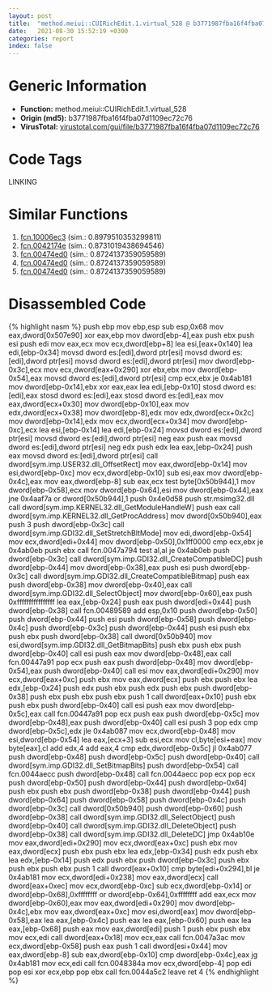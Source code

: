 ```yaml
---
layout: post
title:  "method.meiui꞉꞉CUIRichEdit.1.virtual_528 @ b3771987fba16f4fba07d1109ec72c76"
date:   2021-08-30 15:52:19 +0300
categories: report
index: false
---
```


# Generic Information
- **Function:** method.meiui꞉꞉CUIRichEdit.1.virtual\_528
- **Origin (md5):** b3771987fba16f4fba07d1109ec72c76
- **VirusTotal:** [virustotal.com/gui/file/b3771987fba16f4fba07d1109ec72c76][virustotal_ref]

# Code Tags
<span class="tag" id="LINKING">LINKING</span>


# Similar Functions

1. [fcn.10006ec3][similar_1_ref] (sim.: 0.8979510353299811)
2. [fcn.0042174e][similar_2_ref] (sim.: 0.8731019438694546)
3. [fcn.00474ed0][similar_3_ref] (sim.: 0.8724137359059589)
4. [fcn.00474ed0][similar_4_ref] (sim.: 0.8724137359059589)
5. [fcn.00474ed0][similar_5_ref] (sim.: 0.8724137359059589)


# Disassembled Code

{% highlight nasm %}
push ebp
mov ebp,esp
sub esp,0x68
mov eax,dword[0x507e90]
xor eax,ebp
mov dword[ebp-4],eax
push ebx
push esi
push edi
mov eax,ecx
mov ecx,dword[ebp+8]
lea esi,[eax+0x140]
lea edi,[ebp-0x34]
movsd dword es:[edi],dword ptr[esi]
movsd dword es:[edi],dword ptr[esi]
movsd dword es:[edi],dword ptr[esi]
mov dword[ebp-0x3c],ecx
mov ecx,dword[eax+0x290]
xor ebx,ebx
mov dword[ebp-0x54],eax
movsd dword es:[edi],dword ptr[esi]
cmp ecx,ebx
je 0x4ab181
mov dword[ebp-0x14],ebx
xor eax,eax
lea edi,[ebp-0x10]
stosd dword es:[edi],eax
stosd dword es:[edi],eax
stosd dword es:[edi],eax
mov eax,dword[ecx+0x30]
mov dword[ebp-0x10],eax
mov edx,dword[ecx+0x38]
mov dword[ebp-8],edx
mov edx,dword[ecx+0x2c]
mov dword[ebp-0x14],edx
mov ecx,dword[ecx+0x34]
mov dword[ebp-0xc],ecx
lea esi,[ebp-0x14]
lea edi,[ebp-0x24]
movsd dword es:[edi],dword ptr[esi]
movsd dword es:[edi],dword ptr[esi]
neg eax
push eax
movsd dword es:[edi],dword ptr[esi]
neg edx
push edx
lea eax,[ebp-0x24]
push eax
movsd dword es:[edi],dword ptr[esi]
call dword[sym.imp.USER32.dll_OffsetRect]
mov eax,dword[ebp-0x14]
mov esi,dword[ebp-0xc]
mov ecx,dword[ebp-0x10]
sub esi,eax
mov dword[ebp-0x4c],eax
mov eax,dword[ebp-8]
sub eax,ecx
test byte[0x50b944],1
mov dword[ebp-0x58],ecx
mov dword[ebp-0x64],esi
mov dword[ebp-0x44],eax
jne 0x4aaf7a
or dword[0x50b944],1
push 0x4e0d58
push str.msimg32.dll
call dword[sym.imp.KERNEL32.dll_GetModuleHandleW]
push eax
call dword[sym.imp.KERNEL32.dll_GetProcAddress]
mov dword[0x50b940],eax
push 3
push dword[ebp-0x3c]
call dword[sym.imp.GDI32.dll_SetStretchBltMode]
mov edi,dword[ebp-0x54]
mov ecx,dword[edi+0x44]
mov dword[ebp-0x50],0x1ff0000
cmp ecx,ebx
je 0x4ab0eb
push ebx
call fcn.0047a794
test al,al
je 0x4ab0eb
push dword[ebp-0x3c]
call dword[sym.imp.GDI32.dll_CreateCompatibleDC]
push dword[ebp-0x44]
mov dword[ebp-0x38],eax
push esi
push dword[ebp-0x3c]
call dword[sym.imp.GDI32.dll_CreateCompatibleBitmap]
push eax
push dword[ebp-0x38]
mov dword[ebp-0x40],eax
call dword[sym.imp.GDI32.dll_SelectObject]
mov dword[ebp-0x60],eax
push 0xffffffffffffffff
lea eax,[ebp-0x24]
push eax
push dword[edi+0x44]
push dword[ebp-0x38]
call fcn.00489589
add esp,0x10
push dword[ebp-0x50]
push dword[ebp-0x44]
push esi
push dword[ebp-0x58]
push dword[ebp-0x4c]
push dword[ebp-0x3c]
push dword[ebp-0x44]
push esi
push ebx
push ebx
push dword[ebp-0x38]
call dword[0x50b940]
mov esi,dword[sym.imp.GDI32.dll_GetBitmapBits]
push ebx
push ebx
push dword[ebp-0x40]
call esi
push eax
mov dword[ebp-0x48],eax
call fcn.00447a91
pop ecx
push eax
push dword[ebp-0x48]
mov dword[ebp-0x54],eax
push dword[ebp-0x40]
call esi
mov eax,dword[edi+0x290]
mov ecx,dword[eax+0xc]
push ebx
mov eax,dword[ecx]
push ebx
push ebx
lea edx,[ebp-0x24]
push edx
push ebx
push edx
push ebx
push dword[ebp-0x38]
push ebx
push ebx
push ebx
push 1
call dword[eax+0x10]
push ebx
push ebx
push dword[ebp-0x40]
call esi
push eax
mov dword[ebp-0x5c],eax
call fcn.00447a91
pop ecx
push eax
push dword[ebp-0x5c]
mov dword[ebp-0x48],eax
push dword[ebp-0x40]
call esi
push 3
pop edx
cmp dword[ebp-0x5c],edx
jle 0x4ab087
mov ecx,dword[ebp-0x48]
mov esi,dword[ebp-0x54]
lea eax,[ecx+3]
sub esi,ecx
mov cl,byte[esi+eax]
mov byte[eax],cl
add edx,4
add eax,4
cmp edx,dword[ebp-0x5c]
jl 0x4ab077
push dword[ebp-0x48]
push dword[ebp-0x5c]
push dword[ebp-0x40]
call dword[sym.imp.GDI32.dll_SetBitmapBits]
push dword[ebp-0x54]
call fcn.0044aecc
push dword[ebp-0x48]
call fcn.0044aecc
pop ecx
pop ecx
push dword[ebp-0x50]
push dword[ebp-0x44]
push dword[ebp-0x64]
push ebx
push ebx
push dword[ebp-0x38]
push dword[ebp-0x44]
push dword[ebp-0x64]
push dword[ebp-0x58]
push dword[ebp-0x4c]
push dword[ebp-0x3c]
call dword[0x50b940]
push dword[ebp-0x60]
push dword[ebp-0x38]
call dword[sym.imp.GDI32.dll_SelectObject]
push dword[ebp-0x40]
call dword[sym.imp.GDI32.dll_DeleteObject]
push dword[ebp-0x38]
call dword[sym.imp.GDI32.dll_DeleteDC]
jmp 0x4ab10e
mov eax,dword[edi+0x290]
mov ecx,dword[eax+0xc]
push ebx
mov eax,dword[ecx]
push ebx
push ebx
lea edx,[ebp-0x34]
push edx
push ebx
lea edx,[ebp-0x14]
push edx
push ebx
push dword[ebp-0x3c]
push ebx
push ebx
push ebx
push 1
call dword[eax+0x10]
cmp byte[edi+0x294],bl
je 0x4ab181
mov ecx,dword[edi+0x238]
mov eax,dword[ecx]
call dword[eax+0xec]
mov ecx,dword[ebp-0xc]
sub ecx,dword[ebp-0x14]
or dword[ebp-0x68],0xffffffff
or dword[ebp-0x64],0xffffffff
add eax,ecx
mov dword[ebp-0x60],eax
mov eax,dword[edi+0x290]
mov dword[ebp-0x4c],ebx
mov eax,dword[eax+0xc]
mov esi,dword[eax]
mov dword[ebp-0x58],eax
lea eax,[ebp-0x4c]
push eax
lea eax,[ebp-0x60]
push eax
lea eax,[ebp-0x68]
push eax
mov eax,dword[edi]
push 1
push ebx
push ebx
mov ecx,edi
call dword[eax+0x18]
mov ecx,eax
call fcn.0047a3ac
mov ecx,dword[ebp-0x58]
push eax
push 1
call dword[esi+0x44]
mov eax,dword[ebp-8]
sub eax,dword[ebp-0x10]
cmp dword[ebp-0x4c],eax
jg 0x4ab181
mov ecx,edi
call fcn.0048384a
mov ecx,dword[ebp-4]
pop edi
pop esi
xor ecx,ebp
pop ebx
call fcn.0044a5c2
leave
ret 4
{% endhighlight %}


[similar_1_ref]: /report/fcn.10006ec3@a0ac129ff3ea4c0dfa9529c259a9502c
[similar_2_ref]: /report/fcn.0042174e@59aef7c08025d70f84c85db2092fc99e
[similar_3_ref]: /report/fcn.00474ed0@fb9b7d22bc1c143ac66b0575cbdd088d
[similar_4_ref]: /report/fcn.00474ed0@912f1d013a0d6151bc7a7cef6da1b2a0
[similar_5_ref]: /report/fcn.00474ed0@152885a790b99953ce23874f0947b7bd
[virustotal_ref]: https://www.virustotal.com/gui/file/b3771987fba16f4fba07d1109ec72c76